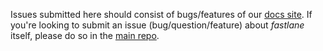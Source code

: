 Issues submitted here should consist of bugs/features of our [docs site](https://docs.fastlane.tools/).
If you're looking to submit an issue (bug/question/feature) about _fastlane_ itself, please do so in the [main repo](https://github.com/fastlane/fastlane/issues). 

